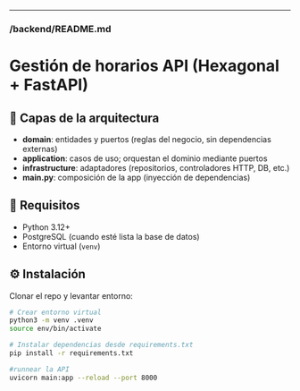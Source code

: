 
---

### **/backend/README.md**

# Gestión de horarios API (Hexagonal + FastAPI)

## 📂 Capas de la arquitectura
- **domain**: entidades y puertos (reglas del negocio, sin dependencias externas)
- **application**: casos de uso; orquestan el dominio mediante puertos
- **infrastructure**: adaptadores (repositorios, controladores HTTP, DB, etc.)
- **main.py**: composición de la app (inyección de dependencias)

## 🚀 Requisitos
- Python 3.12+
- PostgreSQL (cuando esté lista la base de datos)
- Entorno virtual (`venv`)

## ⚙️ Instalación
Clonar el repo y levantar entorno:

```bash
# Crear entorno virtual
python3 -m venv .venv
source env/bin/activate

# Instalar dependencias desde requirements.txt
pip install -r requirements.txt

#runnear la API
uvicorn main:app --reload --port 8000
